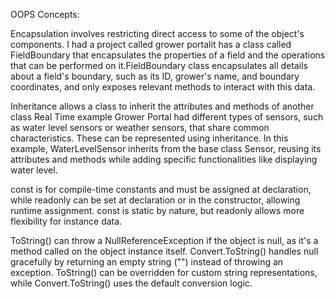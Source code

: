 OOPS Concepts:

Encapsulation involves restricting direct access to some of the object's components. I had a project called grower portalit has a class called FieldBoundary that encapsulates the properties of a field and the operations that can be performed on it.FieldBoundary class encapsulates all details about a field's boundary, such as its ID, grower's name, and boundary coordinates, and only exposes relevant methods to interact with this data.

Inheritance allows a class to inherit the attributes and methods of another class Real Time example Grower Portal had different types of sensors, such as water level sensors or weather sensors, that share common characteristics. These can be represented using inheritance. In this example, WaterLevelSensor inherits from the base class Sensor, reusing its attributes and methods while adding specific functionalities like displaying water level.

const is for compile-time constants and must be assigned at declaration, while readonly can be set at declaration or in the constructor, allowing runtime assignment. const is static by nature, but readonly allows more flexibility for instance data.


ToString() can throw a NullReferenceException if the object is null, as it's a method called on the object instance itself.
Convert.ToString() handles null gracefully by returning an empty string ("") instead of throwing an exception.
ToString() can be overridden for custom string representations, while Convert.ToString() uses the default conversion logic.
